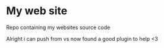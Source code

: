 # My web site 

Repo containing my websites source code<br>

Alright i can push from vs now found a good plugin to help <3
